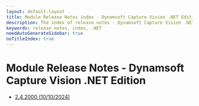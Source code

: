 ```yaml
---
layout: default-layout
title: Module Release Notes index - Dynamsoft Capture Vision .NET Edition
description: The index of release notes - Dynamsoft Capture Vision .NET Edition.
keywords: release notes, index, .NET
needAutoGenerateSidebar: true
noTitleIndex: true
---
```


# Module Release Notes - Dynamsoft Capture Vision .NET Edition

- [2.4.2000 (10/10/2024)](dotnet-2.md#242000-10102024)
